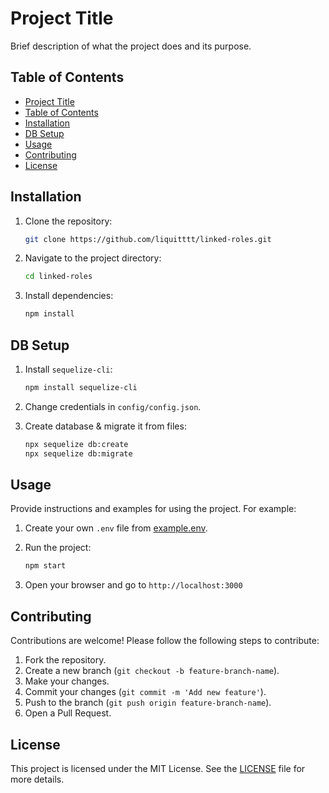 # Project Title

Brief description of what the project does and its purpose.

## Table of Contents

- [Project Title](#project-title)
- [Table of Contents](#table-of-contents)
- [Installation](#installation)
- [DB Setup](#db-setup)
- [Usage](#usage)
- [Contributing](#contributing)
- [License](#license)

## Installation

1. Clone the repository:
    ```sh
    git clone https://github.com/liquitttt/linked-roles.git
    ```

2. Navigate to the project directory:
    ```sh
    cd linked-roles
    ```

3. Install dependencies:
    ```sh
    npm install
    ```

## DB Setup

1. Install `sequelize-cli`:
    ```sh
    npm install sequelize-cli
    ```

2. Change credentials in `config/config.json`.

3. Create database & migrate it from files:
    ```sh
    npx sequelize db:create
    npx sequelize db:migrate
    ```

## Usage

Provide instructions and examples for using the project. For example:

1. Create your own `.env` file from [example.env]().

2. Run the project:
    ```sh
    npm start
    ```

3. Open your browser and go to `http://localhost:3000`

## Contributing

Contributions are welcome! Please follow the following steps to contribute:

1. Fork the repository.
2. Create a new branch (`git checkout -b feature-branch-name`).
3. Make your changes.
4. Commit your changes (`git commit -m 'Add new feature'`).
5. Push to the branch (`git push origin feature-branch-name`).
6. Open a Pull Request.

## License

This project is licensed under the MIT License. See the [LICENSE](https://opensource.org/licenses/MIT) file for more
details.